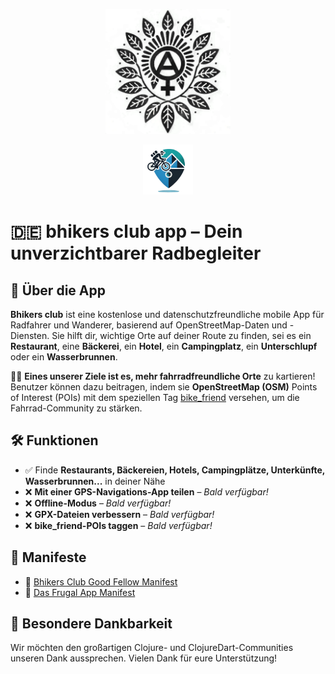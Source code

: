 <p align="center">
  <img src="./src/resources/logo.png" alt="Logo del Bhikers Club" width="200" height="200">
</p>
<p align="center">
  <img src="./src/resources/icons/icon.png" alt="Bhikers Club icon" width="80" height="80" style="border-radius: 0;">
</p>

# 🇩🇪 bhikers club app – Dein unverzichtbarer Radbegleiter

## 📌 Über die App
**Bhikers club** ist eine kostenlose und datenschutzfreundliche mobile App für Radfahrer und Wanderer, basierend auf OpenStreetMap-Daten und -Diensten. Sie hilft dir, wichtige Orte auf deiner Route zu finden, sei es ein **Restaurant**, eine **Bäckerei**, ein **Hotel**, ein **Campingplatz**, ein **Unterschlupf** oder ein **Wasserbrunnen**.

🚴‍♀️ **Eines unserer Ziele ist es, mehr fahrradfreundliche Orte** zu kartieren!  
Benutzer können dazu beitragen, indem sie **OpenStreetMap (OSM)** Points of Interest (POIs) mit dem speziellen Tag [bike_friend](https://taginfo.openstreetmap.org/keys/bike_friend#overview) versehen, um die Fahrrad-Community zu stärken.  

## 🛠 Funktionen
- ✅ Finde **Restaurants, Bäckereien, Hotels, Campingplätze, Unterkünfte, Wasserbrunnen...** in deiner Nähe
- ❌ **Mit einer GPS-Navigations-App teilen** – *Bald verfügbar!*
- ❌ **Offline-Modus** – *Bald verfügbar!*
- ❌ **GPX-Dateien verbessern** – *Bald verfügbar!*
- ❌ **bike_friend-POIs taggen** – *Bald verfügbar!*

## 📜 Manifeste
- 🚴 [Bhikers Club Good Fellow Manifest](src/resources/manifestos/BHIKERS_CLUB_GOOD_FELLOW.de.md)
- 📱 [Das Frugal App Manifest](src/resources/manifestos/FRUGALAPP_MANIFESTO.de.md)

## 🙏 Besondere Dankbarkeit
Wir möchten den großartigen Clojure- und ClojureDart-Communities unseren Dank aussprechen. Vielen Dank für eure Unterstützung!

